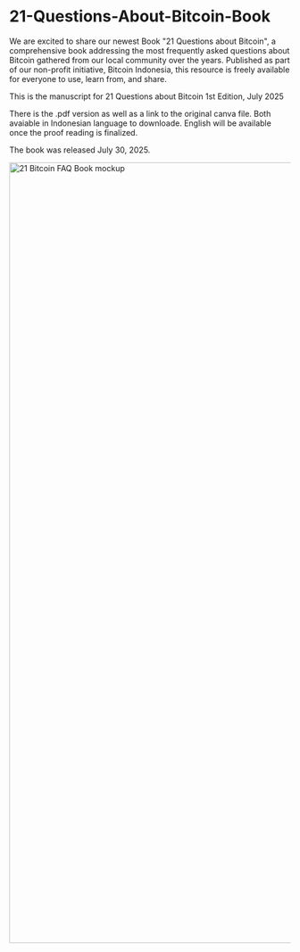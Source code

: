 # 21-Questions-About-Bitcoin-Book
We are excited to share our newest Book "21 Questions about Bitcoin", a comprehensive book addressing the most frequently asked questions about Bitcoin gathered from our local community over the years. Published as part of our non-profit initiative, Bitcoin Indonesia, this resource is freely available for everyone to use, learn from, and share.

This is the manuscript for 21 Questions about Bitcoin
1st Edition, July 2025

There is the .pdf version as well as a link to the original canva file. Both avaiable in Indonesian language to downloade.
English will be available once the proof reading is finalized.

The book was released July 30, 2025. 

<img width="2100" height="1400" alt="21 Bitcoin FAQ Book mockup" src="https://github.com/user-attachments/assets/4bd493c8-1efd-4db9-9ad7-172826b55197" />

